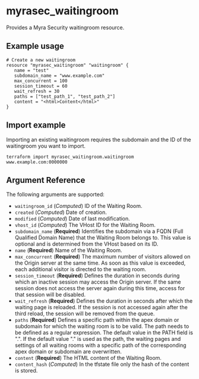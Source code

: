 # myrasec_waitingroom

Provides a Myra Security waitingroom resource.

## Example usage

```hcl
# Create a new waitingroom
resource "myrasec_waitingroom" "waitingroom" {
   name = "test"
   subdomain_name = "www.example.com"
   max_concurrent = 100
   session_timeout = 60
   wait_refresh = 30
   paths = ["test_path_1", "test_path_2"]
   content = "<html>Content</html>"
}
```

## Import example
Importing an existing waitingroom requires the subdomain and the ID of the waitingroom you want to import.
```hcl
terraform import myrasec_waitingroom.waitingroom www.example.com:0000000
```

## Argument Reference

The following arguments are supported:

* `waitingroom_id` (*Computed*) ID of the Waiting Room.
* `created` (*Computed*) Date of creation.
* `modified` (*Computed*) Date of last modification.
* `vhost_id` (*Computed*) The VHost ID for the Waiting Room.
* `subdomain_name` (**Required**) Identifies the subdomain via a FQDN (Full Qualified Domain Name) that the Waiting Room belongs to. This value is optional and is determined from the VHost based on its ID.
* `name` (**Required**) Name of the Waiting Room.
* `max_concurrent` (**Required**) The maximum number of visitors allowed on the Origin server at the same time. As soon as this value is exceeded, each additional visitor is directed to the waiting room.
* `session_timeout` (**Required**) Defines the duration in seconds during which an inactive session may access the Origin server. If the same session does not access the server again during this time, access for that session will be disabled.
* `wait_refresh` (**Required**) Defines the duration in seconds after which the waiting page is reloaded. If the session is not accessed again after the third reload, the session will be removed from the queue.
* `paths` (**Required**) Defines a specific path within the apex domain or subdomain for which the waiting room is to be valid. The path needs to be defined as a regular expression. The default value in the PATH field is ".". If the default value "." is used as the path, the waiting pages and settings of all waiting rooms with a specific path of the corresponding apex domain or subdomain are overwritten.
* `content` (**Required**) The HTML content of the Waiting Room.
* `content_hash` (*Computed*) In the tfstate file only the hash of the content is stored.